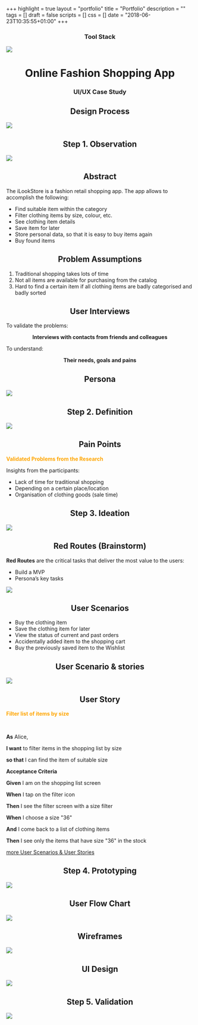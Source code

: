 +++
highlight = true
layout = "portfolio"
title = "Portfolio"
description = ""
tags = []
draft = false
scripts = []
css = []
date = "2018-06-23T10:35:55+01:00"
+++

<style>
  .projects h1,
  .projects h2,
  .projects h3 {
    text-align: center;
  }
</style>

<h3 style="text-align: center">Tool Stack</h3>
<img src="/toolstack.png"></img>
<!-- <h3 style="text-align: center">Projects</h3> -->
<div class="projects">
  <h1>Online Fashion Shopping App</h1>
  <h3>UI/UX Case Study</h3>
  <h2>Design Process</h2>
  <img src='/design-process.png'>
  <h2>Step 1. Observation</h2>
  <img src='/step-1.png'>
  <h2>Abstract</h2>
  <p>The iLookStore is a fashion retail shopping app.  The app allows to accomplish the following:</p>
  <ul>
    <li>Find suitable item within the category</li>
    <li>Filter clothing items by size, colour, etc.</li>
    <li>See clothing item details</li>
    <li>Save item for later</li>
    <li>Store personal data, so that it is easy to buy items again</li>
    <li>Buy found items</li>
  </ul>
  <h2>Problem Assumptions</h2>
  <ol>
    <li>Traditional shopping takes lots of time</li>
    <li>Not all items are available for purchasing from the catalog</li>
    <li>Hard to find a certain item if all clothing items are badly categorised and badly sorted</li>
  </ol>
  <h2>User Interviews</h2>
  <p>To validate the problems:</p>
  <p style="text-align: center"><b>Interviews with contacts from friends and colleagues</b></p>
  <p>To understand:</p>
  <p style="text-align: center"><b>Their needs, goals and pains</b></p>
  <h2>Persona</h2>
  <img src="/persona-2.png"/>
  <h2>Step 2. Definition</h2>
  <img src="/step-2.png"/>
  <h2>Pain Points</h2>
  <p style="color: orange;"><b>Validated Problems from the Research</b></p>
  <p>Insights from the participants:</p>
  <ul>
    <li>Lack of time for traditional shopping</li>
    <li>Depending on a certain place/location</li>
    <li>Organisation of clothing goods (sale time)</li>
  </ul>
  <h2>Step 3. Ideation</h2>
  <img src="/step-3.png" />
  <h2>Red Routes (Brainstorm)</h2>
  <p><b>Red Routes</b> are the critical tasks that deliver the most value to the users:</p>
  <ul>
   <li>Build a MVP</li>
   <li>Persona’s key tasks</li>
  </ul>
  <img src="/red-routes.png" />
  <h2>User Scenarios</h2>
  <ul>
    <li>Buy the clothing item</li>
    <li>Save the clothing item for later</li>
    <li>View the status of current and past orders</li>
    <li>Accidentally added item to the shopping cart</li>
    <li>Buy the previously saved item to the Wishlist</li>
  </ul>
  <h2>User Scenario & stories</h2>
  <img src="/user-scenario.png"/>
  <h2>User Story</h2>
  <p style="color: orange;"><b>Filter list of items by size</b></p>
  <br />
  <p><b>As</b> Alice,</p>
  <p><b>I want</b> to filter items in the shopping list by size</p>
  <p><b>so that</b> I can find the item of suitable size</p>
  <p><b>Acceptance Criteria</b></p>
  <p><b>Given</b> I am on the shopping list screen</p>
  <p><b>When</b> I tap on the filter icon</p>
  <p><b>Then</b> I see the filter screen with a size filter</p>
  <p><b>When</b> I choose a size "36"</p>
  <p><b>And</b> I come back to a list of clothing items</p>
  <p><b>Then</b> I see only the items that have size "36" in the stock</p>
  <p><a href="https://trello.com/b/JZmrRE9h/ilookstore">more User Scenarios & User Stories</a></p>
  <h2>Step 4. Prototyping</h2>
  <img src="/step-4.png" />
  <h2>User Flow Chart</h2>
  <img src="/user-flow-chart.png" />
  <h2>Wireframes</h2>
  <img src="/wireframes.png">
  <h2>UI Design</h2>
  <img src="/ui-design.png" />
  <h2>Step 5. Validation</h2>
  <img src="/step-5.png" />
</div>

